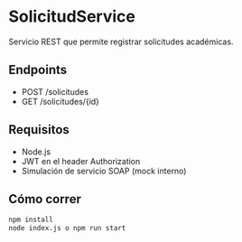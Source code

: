 # SolicitudService

Servicio REST que permite registrar solicitudes académicas.

## Endpoints

- POST /solicitudes
- GET /solicitudes/{id}

## Requisitos

- Node.js
- JWT en el header Authorization
- Simulación de servicio SOAP (mock interno)

## Cómo correr

```bash
npm install
node index.js o npm run start
```
